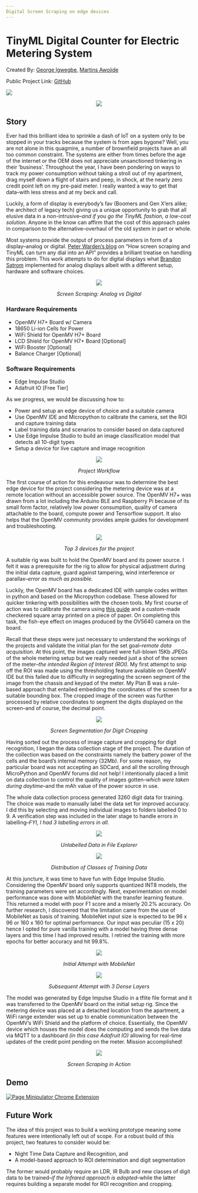 ```yaml
---
Digital Screen Scraping on edge devices
---
```


# TinyML Digital Counter for Electric Metering System

Created By:
[George Igwegbe](https://www.hackster.io/gigwegbe), [Martins Awojide](https://www.hackster.io/martinsawojide)

Public Project Link:
[GitHub](https://github.com/gigwegbe/tinyml-digital-counter-for-metering)

![](.gitbook/assets/tinyml-digital-counter-for-metering/1_header.jpg)

<p align = "center"><img src = "https://github.com/MartinsAwojide/tinyml-digital-counter-for-metering/blob/main/article%20assets/1_header.jpg?raw=true"></p>
<p align = "center"> </p>

## Story

Ever had this brilliant idea to sprinkle a dash of IoT on a system only to be stopped in your tracks because the system is from ages bygone? Well, you are not alone in this quagmire, a number of brownfield projects have an all too common constraint. The systems are either from times before the age of the internet or the OEM does not appreciate unsanctioned tinkering in their ‘business’. Throughout the year, I have been pondering on ways to track my power consumption without taking a stroll out of my apartment, drag myself down a flight of stairs and peep, in shock, at the nearly zero credit point left on my pre-paid meter. I really wanted a way to get that data–with less stress and at my beck and call.

Luckily, a form of display is everybody’s fav (Boomers and Gen X’ers alike; the architect of legacy tech) giving us a unique opportunity to grab that all elusive data in a non-intrusive–*and if you go the TinyML fashion, a low-cost solution.* Anyone in the know can affirm that the cost of this approach pales in comparison to the alternative–overhaul of the old system in part or whole.

Most systems provide the output of process parameters in form of a display–analog or digital. [Peter Warden’s blog](https://petewarden.com/2021/02/28/how-screen-scraping-and-tinyml-can-turn-any-dial-into-an-api/) on “How screen scraping and TinyML can turn any dial into an API” provides a brilliant treatise on handling this problem. This work attempts to do for digital displays what [Brandon Satrom](https://www.hackster.io/brandonsatrom/monitor-the-analog-world-with-tinyml-fd59c4) implemented for analog displays albeit with a different setup, hardware and software choices.

<p align = "center"><img src = "https://github.com/MartinsAwojide/tinyml-digital-counter-for-metering/blob/main/article%20assets/2_analog_v_digital.jpg?raw=true"></p>
<p align = "center"><i>Screen Scraping: Analog vs Digital</i></p>

### Hardware Requirements

- OpenMV H7+ Board w/ Camera
- 18650 Li-ion Cells for Power 
- WiFi Shield for OpenMV H7+ Board
- LCD Shield for OpenMV H7+ Board [Optional]
- WiFi Booster [Optional]
- Balance Charger [Optional]

### Software Requirements

- Edge Impulse Studio
- Adafruit IO [Free Tier]

As we progress, we would be discussing how to:

- Power and setup an edge device of choice and a suitable camera
- Use OpenMV IDE and Micropython to calibrate the camera, set the ROI and capture training data
- Label training data and scenarios to consider based on data captured
- Use Edge Impulse Studio to build an image classification model that detects all 10-digit types
- Setup a device for live capture and image recognition

<p align = "center"><img src = "https://github.com/MartinsAwojide/tinyml-digital-counter-for-metering/blob/main/article%20assets/3_workflow.jpg?raw=true"></p>
<p align = "center"><i>Project Workflow</i></p>

The first course of action for this endeavour was to determine the best edge device for the project considering the metering device was at a remote location without an accessible power source. The OpenMV H7+ was drawn from a lot including the Arduino BLE and Raspberry Pi because of its small form factor, relatively low power consumption, quality of camera attachable to the board, compute power and Tensorflow support. It also helps that the OpenMV community provides ample guides for development and troubleshooting.

<p align = "center"><img src = "https://github.com/MartinsAwojide/tinyml-digital-counter-for-metering/blob/main/article%20assets/4_top_3.jpg?raw=true"></p>
<p align = "center"><i>Top 3 devices for the project</i></p>

A suitable rig was built to hold the OpenMV board and its power source. I felt it was a prerequisite for the rig to allow for physical adjustment during the initial data capture, guard against tampering, wind interference or parallax–*error as much as possible.*

Luckily, the OpenMV board has a dedicated IDE with sample codes written in python and based on the Micropython codebase. These allowed for quicker tinkering with possibilities with the chosen tools. My first course of action was to calibrate the camera using [this guide](https://learnopencv.com/camera-calibration-using-opencv/) and a custom-made checkered square array printed on a piece of paper. On completing this task, the fish-eye effect on images produced by the OV5640 camera on the board.

Recall that these steps were just necessary to understand the workings of the projects and validate the initial plan for the set goal–*remote data acquisition.* At this point, the images captured were full-blown 15Kb JPEGs of the whole metering setup but we really needed just a shot of the screen of the meter–*the intended Region of Interest (ROI).* My first attempt to snip off the ROI was made using the thresholding feature available on OpenMV IDE but this failed due to difficulty in segregating the screen segment of the image from the chassis and keypad of the meter. My Plan B was a rule-based approach that entailed embedding the coordinates of the screen for a suitable bounding box. The cropped image of the screen was further processed by relative coordinates to segment the digits displayed on the screen–and of course, the decimal point.

<p align = "center"><img src = "https://github.com/MartinsAwojide/tinyml-digital-counter-for-metering/blob/main/article%20assets/5_screens.jpg?raw=true"></p>
<p align = "center"><i>Screen Segmentation for Digit Cropping</i></p>

Having sorted out the process of image capture and cropping for digit recognition, I began the data collection stage of the project. The duration of the collection was based on the constraints namely the battery power of the cells and the board’s internal memory (32Mb). For some reason, my particular board was not accepting an SDCard, and all the scrolling through MicroPython and OpenMV forums did not help! I intentionally placed a limit on data collection to control the quality of images gotten–*which were taken during daytime*–and the mAh value of the power source in use.

The whole data collection process generated 3260 digit data for training. The choice was made to manually label the data set for improved accuracy. I did this by selecting and moving individual images to folders labelled 0 to 9. A verification step was included in the later stage to handle errors in labelling–*FYI, I had 3 labelling errors in all.*

<p align = "center"><img src = "https://github.com/MartinsAwojide/tinyml-digital-counter-for-metering/blob/main/article%20assets/6_explorer.jpg?raw=true"></p>
<p align = "center"><i>Unlabelled Data in File Explorer</i></p>
<p align = "center"><img src = "https://github.com/MartinsAwojide/tinyml-digital-counter-for-metering/blob/main/article%20assets/7_distribution.jpg?raw=true"></p>
<p align = "center"><i>Distribution of Classes of Training Data</i></p>

At this juncture, it was time to have fun with Edge Impulse Studio. Considering the OpenMV board only supports quantized INT8 models, the training parameters were set accordingly. Next, experimentation on model performance was done with MobileNet with the transfer learning feature. This returned a model with poor F1 score and a miserly 20.2% accuracy. On further research, I discovered that the limitation came from the use of MobileNet as basis of training. MobileNet input size is expected to be 96 x 96 or 160 x 160 for optimal performance. Our input was peculiar (15 x 20) hence I opted for pure vanilla training with a model having three dense layers and this time I had improved results. I retried the training with more epochs for better accuracy and hit 99.8%.

<p align = "center"><img src = "https://github.com/MartinsAwojide/tinyml-digital-counter-for-metering/blob/main/article%20assets/8_mobilenet.jpg?raw=true"></p>
<p align = "center"><i>Initial Attempt with MobileNet</i></p>
<p align = "center"><img src = "https://github.com/MartinsAwojide/tinyml-digital-counter-for-metering/blob/main/article%20assets/9_dense.jpg?raw=true"></p>
<p align = "center"><i>Subsequent Attempt with 3 Dense Layers</i></p>

The model was generated by Edge Impulse Studio in a tflite file format and it was transferred to the OpenMV board on the initial setup rig. Since the metering device was placed at a detached location from the apartment, a WiFi range extender was set up to enable communication between the OpenMV’s WiFi Shield and the platform of choice. Essentially, the OpenMV device which houses the model does the computing and sends the live data via MQTT to a dashboard *(in this case Adafruit IO)* allowing for real-time updates of the credit point pending on the meter. Mission accomplished!

<p align = "center"><img src = "https://github.com/MartinsAwojide/tinyml-digital-counter-for-metering/blob/main/article%20assets/10_gif.gif?raw=true"></p>
<p align = "center"><i>Screen Scraping in Action</i></p>

## Demo
[![Page Minipulator Chrome Extension](https://i.imgur.com/1RNxxw6.png)](https://www.youtube.com/watch?v=Ymdig18wVlM "Page Minipulator - Chrome Extension")

## Future Work

The idea of this project was to build a working prototype meaning some features were intentionally left out of scope. For a robust build of this project, two features to consider would be:

- Night Time Data Capture and Recognition, and
- A model-based approach to ROI determination and digit segmentation

The former would probably require an LDR, IR Bulb and new classes of digit data to be trained–*if the Infrared approach is adopted*–while the latter requires building a separate model for ROI recognition and cropping.
